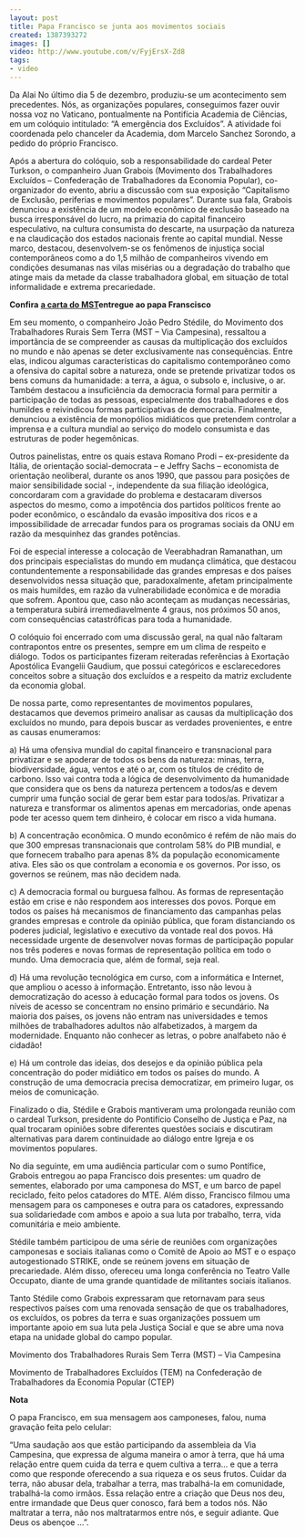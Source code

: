 ```yaml
---
layout: post
title: Papa Francisco se junta aos movimentos sociais
created: 1387393272
images: []
video: http://www.youtube.com/v/FyjErsX-Zd8
tags:
- video
---
```



Da Alai
No último dia 5 de dezembro, produziu-se um acontecimento sem precedentes. Nós, as organizações populares, conseguimos fazer ouvir nossa voz no Vaticano, pontualmente na Pontifícia Academia de Ciências, em um colóquio intitulado: “A emergência dos Excluídos”. A atividade foi coordenada pelo chanceler da Academia, dom Marcelo Sanchez Sorondo, a pedido do próprio Francisco.


Após a abertura do colóquio, sob a responsabilidade do cardeal Peter Turkson, o companheiro Juan Grabois (Movimento dos Trabalhadores Excluídos – Confederação de Trabalhadores da Economia Popular), co-organizador do evento, abriu a discussão com sua exposição “Capitalismo de Exclusão, periferias e movimentos populares”. Durante sua fala, Grabois denunciou a existência de um modelo econômico de exclusão baseado na busca irresponsável do lucro, na primazia do capital financeiro especulativo, na cultura consumista do descarte, na usurpação da natureza e na claudicação dos estados nacionais frente ao capital mundial.
Nesse marco, destacou, desenvolvem-se os fenômenos de injustiça social contemporâneos como a do 1,5 milhão de companheiros vivendo em condições desumanas nas vilas misérias ou a degradação do trabalho que atinge mais da metade da classe trabalhadora global, em situação de total informalidade e extrema precariedade.


**Confira**
[**a carta do MST**](http://www.mst.org.br/node/15578)**entregue ao papa Franscisco**


Em seu momento, o companheiro João Pedro Stédile, do Movimento dos Trabalhadores Rurais Sem Terra (MST – Via Campesina), ressaltou a importância de se compreender as causas da multiplicação dos excluídos no mundo e não apenas se deter exclusivamente nas consequências. Entre elas, indicou algumas características do capitalismo contemporâneo como a ofensiva do capital sobre a natureza, onde se pretende privatizar todos os bens comuns da humanidade: a terra, a água, o subsolo e, inclusive, o ar. Também destacou a insuficiência da democracia formal para permitir a participação de todas as pessoas, especialmente dos trabalhadores e dos humildes e reivindicou formas participativas de democracia. Finalmente, denunciou a existência de monopólios midiáticos que pretendem controlar a imprensa e a cultura mundial ao serviço do modelo consumista e das estruturas de poder hegemônicas.


Outros painelistas, entre os quais estava Romano Prodi – ex-presidente da Itália, de orientação social-democrata – e Jeffry Sachs – economista de orientação neoliberal, durante os anos 1990, que passou para posições de maior sensibilidade social -, independente da sua filiação ideológica, concordaram com a gravidade do problema e destacaram diversos aspectos do mesmo, como a impotência dos partidos políticos frente ao poder econômico, o escândalo da evasão impositiva dos ricos e a impossibilidade de arrecadar fundos para os programas sociais da ONU em razão da mesquinhez das grandes potências.


Foi de especial interesse a colocação de Veerabhadran Ramanathan, um dos principais especialistas do mundo em mudança climática, que destacou contundentemente a responsabilidade das grandes empresas e dos países desenvolvidos nessa situação que, paradoxalmente, afetam principalmente os mais humildes, em razão da vulnerabilidade econômica e de moradia que sofrem. Apontou que, caso não aconteçam as mudanças necessárias, a temperatura subirá irremediavelmente 4 graus, nos próximos 50 anos, com consequências catastróficas para toda a humanidade.


O colóquio foi encerrado com uma discussão geral, na qual não faltaram contrapontos entre os presentes, sempre em um clima de respeito e diálogo. Todos os participantes fizeram reiteradas referências à Exortação Apostólica Evangelii Gaudium, que possui categóricos e esclarecedores conceitos sobre a situação dos excluídos e a respeito da matriz excludente da economia global.




De nossa parte, como representantes de movimentos populares, destacamos que devemos primeiro analisar as causas da multiplicação dos excluídos no mundo, para depois buscar as verdades provenientes, e entre as causas enumeramos:


a) Há uma ofensiva mundial do capital financeiro e transnacional para privatizar e se apoderar de todos os bens da natureza: minas, terra, biodiversidade, água, ventos e até o ar, com os títulos de crédito de carbono. Isso vai contra toda a lógica de desenvolvimento da humanidade que considera que os bens da natureza pertencem a todos/as e devem cumprir uma função social de gerar bem estar para todos/as. Privatizar a natureza e transformar os alimentos apenas em mercadorias, onde apenas pode ter acesso quem tem dinheiro, é colocar em risco a vida humana.


b) A concentração econômica. O mundo econômico é refém de não mais do que 300 empresas transnacionais que controlam 58% do PIB mundial, e que fornecem trabalho para apenas 8% da população economicamente ativa. Eles são os que controlam a economia e os governos. Por isso, os governos se reúnem, mas não decidem nada.


c) A democracia formal ou burguesa falhou. As formas de representação estão em crise e não respondem aos interesses dos povos. Porque em todos os países há mecanismos de financiamento das campanhas pelas grandes empresas e controle da opinião pública, que foram distanciando os poderes judicial, legislativo e executivo da vontade real dos povos. Há necessidade urgente de desenvolver novas formas de participação popular nos três poderes e novas formas de representação política em todo o mundo. Uma democracia que, além de formal, seja real.


d) Há uma revolução tecnológica em curso, com a informática e Internet, que ampliou o acesso à informação. Entretanto, isso não levou à democratização do acesso à educação formal para todos os jovens. Os níveis de acesso se concentram no ensino primário e secundário. Na maioria dos países, os jovens não entram nas universidades e temos milhões de trabalhadores adultos não alfabetizados, à margem da modernidade. Enquanto não conhecer as letras, o pobre analfabeto não é cidadão!


e) Há um controle das ideias, dos desejos e da opinião pública pela concentração do poder midiático em todos os países do mundo. A construção de uma democracia precisa democratizar, em primeiro lugar, os meios de comunicação.


Finalizado o dia, Stédile e Grabois mantiveram uma prolongada reunião com o cardeal Turkson, presidente do Pontifício Conselho de Justiça e Paz, na qual trocaram opiniões sobre diferentes questões sociais e discutiram alternativas para darem continuidade ao diálogo entre Igreja e os movimentos populares.


No dia seguinte, em uma audiência particular com o sumo Pontífice, Grabois entregou ao papa Francisco dois presentes: um quadro de sementes, elaborado por uma camponesa do MST, e um barco de papel reciclado, feito pelos catadores do MTE. Além disso, Francisco filmou uma mensagem para os camponeses e outra para os catadores, expressando sua solidariedade com ambos e apoio a sua luta por trabalho, terra, vida comunitária e meio ambiente.


Stédile também participou de uma série de reuniões com organizações camponesas e sociais italianas como o Comitê de Apoio ao MST e o espaço autogestionado STRIKE, onde se reúnem jovens em situação de precariedade. Além disso, ofereceu uma longa conferência no Teatro Valle Occupato, diante de uma grande quantidade de militantes sociais italianos.


Tanto Stédile como Grabois expressaram que retornavam para seus respectivos países com uma renovada sensação de que os trabalhadores, os excluídos, os pobres da terra e suas organizações possuem um importante apoio em sua luta pela Justiça Social e que se abre uma nova etapa na unidade global do campo popular.


Movimento dos Trabalhadores Rurais Sem Terra (MST) – Via Campesina

Movimento de Trabalhadores Excluídos (TEM) na Confederação de Trabalhadores da Economia Popular (CTEP)


**Nota**


O papa Francisco, em sua mensagem aos camponeses, falou, numa gravação feita pelo celular:


“Uma saudação aos que estão participando da assembleia da Via Campesina, que expressa de alguma maneira o amor à terra, que há uma relação entre quem cuida da terra e quem cultiva a terra... e que a terra como que responde oferecendo a sua riqueza e os seus frutos. Cuidar da terra, não abusar dela, trabalhar a terra, mas trabalhá-la em comunidade, trabalhá-la como irmãos. Essa relação entre a criação que Deus nos deu, entre irmandade que Deus quer conosco, fará bem a todos nós. Não maltratar a terra, não nos maltratarmos entre nós, e seguir adiante. Que Deus os abençoe ...”.
 
 
